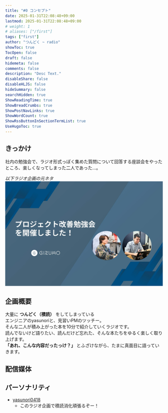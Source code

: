 ```yaml
---
title: "#0 コンセプト"
date: 2025-01-31T22:08:48+09:00
lastmod: 2025-01-31T22:08:48+09:00
# weight: 1
# aliases: ["/first"]
tags: ["first"]
author: "つんどく ~ radio"
showToc: true
TocOpen: false
draft: false
hidemeta: false
comments: false
description: "Desc Text."
disableShare: false
disableHLJS: false
hideSummary: false
searchHidden: true
ShowReadingTime: true
ShowBreadCrumbs: true
ShowPostNavLinks: true
ShowWordCount: true
ShowRssButtonInSectionTermList: true
UseHugoToc: true
---
```


## きっかけ

社内の勉強会で、ラジオ形式っぽく集めた質問について回答する座談会をやったところ、楽しくなってしまった二人であった…。

*以下ラジオ企画の元ネタ*\
[![ラジオ企画元ネタ](./ラジオ企画元ネタ.webp)](https://www.wantedly.com/companies/gizumo-inc/post_articles/954903)

## 企画概要

大量に **つんどく（積読）** をしてしまっている\
エンジニアのyasunoriと、見習いPMのツッチー。\
そんな二人が積み上がった本を10分で紹介していくラジオです。\
読んでないけど語りたい、読んだけど忘れた、そんな本たちをゆるく楽しく取り上げます。\
**「あれ、こんな内容だったっけ？」** とふざけながら、たまに真面目に語っていきます。

## 配信媒体

## パーソナリティ

- [yasunori0418](../../about/yasunori0418)
  - このラジオ企画で積読消化頑張るぞー！
